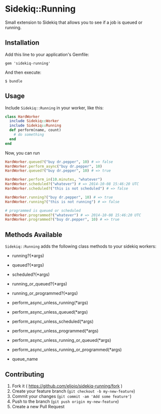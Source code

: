 # Sidekiq::Running

Small extension to Sidekiq that allows you to see if a job is queued or running.

## Installation

Add this line to your application's Gemfile:

    gem 'sidekiq-running'

And then execute:

    $ bundle

## Usage

Include ``Sidekiq::Running`` in your worker, like this:
```ruby
class HardWorker
  include Sidekiq::Worker
  include Sidekiq::Running
  def perform(name, count)
    # do something
  end
end
```

Now, you can run
```ruby
HardWorker.queued?("buy dr.pepper", 10) # => false
HardWorker.perform_async("buy dr.pepper", 10)
HardWorker.queued?("buy dr.pepper", 10) # => true

HardWorker.perform_in(10.minutes, "whatever")
HardWorker.scheduled?("whatever") # => 2014-10-08 15:46:20 UTC
HardWorker.scheduled?("this is not scheduled") # => false

HardWorker.running?("buy dr.pepper", 10) # => true
HardWorker.running?("this is not running") # => false

# programmed is queued or scheduled
HardWorker.programmed?("whatever") # => 2014-10-08 15:46:20 UTC
HardWorker.programmed?("buy dr.pepper", 10) # => true
```

## Methods Available
``Sidekiq::Running`` adds the following class methods to your sidekiq workers:

- running?(*args)
- queued?(*args)
- scheduled?(*args)

- running_or_queued?(*args)
- running_or_programmed?(*args)

- perform_async_unless_running(*args)
- perform_async_unless_queued(*args)
- perform_async_unless_scheduled(*args)
- perform_async_unless_programmed(*args)
- perform_async_unless_running_or_queued(*args)
- perform_async_unless_running_or_programmed(*args)
- queue_name

## Contributing

1. Fork it ( https://github.com/eljojo/sidekiq-running/fork )
2. Create your feature branch (`git checkout -b my-new-feature`)
3. Commit your changes (`git commit -am 'Add some feature'`)
4. Push to the branch (`git push origin my-new-feature`)
5. Create a new Pull Request
